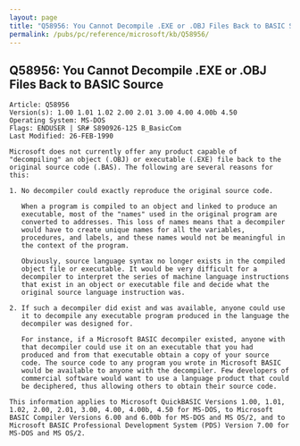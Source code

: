 ```yaml
---
layout: page
title: "Q58956: You Cannot Decompile .EXE or .OBJ Files Back to BASIC Source"
permalink: /pubs/pc/reference/microsoft/kb/Q58956/
---
```


## Q58956: You Cannot Decompile .EXE or .OBJ Files Back to BASIC Source

	Article: Q58956
	Version(s): 1.00 1.01 1.02 2.00 2.01 3.00 4.00 4.00b 4.50
	Operating System: MS-DOS
	Flags: ENDUSER | SR# S890926-125 B_BasicCom
	Last Modified: 26-FEB-1990
	
	Microsoft does not currently offer any product capable of
	"decompiling" an object (.OBJ) or executable (.EXE) file back to the
	original source code (.BAS). The following are several reasons for
	this:
	
	1. No decompiler could exactly reproduce the original source code.
	
	   When a program is compiled to an object and linked to produce an
	   executable, most of the "names" used in the original program are
	   converted to addresses. This loss of names means that a decompiler
	   would have to create unique names for all the variables,
	   procedures, and labels, and these names would not be meaningful in
	   the context of the program.
	
	   Obviously, source language syntax no longer exists in the compiled
	   object file or executable. It would be very difficult for a
	   decompiler to interpret the series of machine language instructions
	   that exist in an object or executable file and decide what the
	   original source language instruction was.
	
	2. If such a decompiler did exist and was available, anyone could use
	   it to decompile any executable program produced in the language the
	   decompiler was designed for.
	
	   For instance, if a Microsoft BASIC decompiler existed, anyone with
	   that decompiler could use it on an executable that you had
	   produced and from that executable obtain a copy of your source
	   code. The source code to any program you wrote in Microsoft BASIC
	   would be available to anyone with the decompiler. Few developers of
	   commercial software would want to use a language product that could
	   be deciphered, thus allowing others to obtain their source code.
	
	This information applies to Microsoft QuickBASIC Versions 1.00, 1.01,
	1.02, 2.00, 2.01, 3.00, 4.00, 4.00b, 4.50 for MS-DOS, to Microsoft
	BASIC Compiler Versions 6.00 and 6.00b for MS-DOS and MS OS/2, and to
	Microsoft BASIC Professional Development System (PDS) Version 7.00 for
	MS-DOS and MS OS/2.
